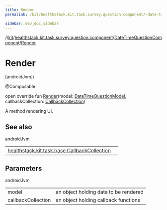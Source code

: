```yaml
---
title: Render
permalink: /kit/healthstack.kit.task.survey.question.component/-date-time-question-component/-render.html

sidebar: dev_doc_sidebar
---
```

//[kit](../../../index.html)/[healthstack.kit.task.survey.question.component](../index.html)/[DateTimeQuestionComponent](index.html)/[Render](-render.html)



# Render



[androidJvm]\




@Composable



open override fun [Render](-render.html)(model: [DateTimeQuestionModel](../../healthstack.kit.task.survey.question.model/-date-time-question-model/index.html), callbackCollection: [CallbackCollection](../../healthstack.kit.task.base/-callback-collection/index.html))



A method rendering UI.



## See also


androidJvm

| | |
|---|---|
| [healthstack.kit.task.base.CallbackCollection](../../healthstack.kit.task.base/-callback-collection/index.html) |  |



## Parameters


androidJvm

| | |
|---|---|
| model | an object holding data to be rendered |
| callbackCollection | an object holding callback functions |




